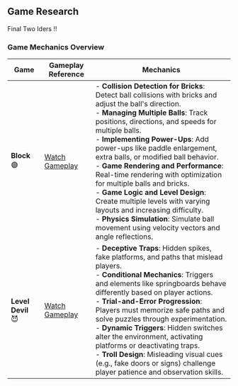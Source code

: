 ## Game Research

Final Two Iders !!

### Game Mechanics Overview

| Game         | Gameplay Reference                                                                 | Mechanics                                                                                                                        |
|--------------|------------------------------------------------------------------------------------|----------------------------------------------------------------------------------------------------------------------------------|
| **Block** :purple_circle: | [Watch Gameplay](https://www.youtube.com/watch?v=aU1Hrpr2igM)                                            | - **Collision Detection for Bricks**: Detect ball collisions with bricks and adjust the ball's direction.                       <br> - **Managing Multiple Balls**: Track positions, directions, and speeds for multiple balls.                                   <br> - **Implementing Power-Ups**: Add power-ups like paddle enlargement, extra balls, or modified ball behavior.                 <br> - **Game Rendering and Performance**: Real-time rendering with optimization for multiple balls and bricks.                    <br> - **Game Logic and Level Design**: Create multiple levels with varying layouts and increasing difficulty.                    <br> - **Physics Simulation**: Simulate ball movement using velocity vectors and angle reflections.                                  |
| **Level Devil** 😈 | [Watch Gameplay](https://www.youtube.com/watch?v=nn2EUssloa4)                                            | - **Deceptive Traps**: Hidden spikes, fake platforms, and paths that mislead players.                                            <br> - **Conditional Mechanics**: Triggers and elements like springboards behave differently based on player actions.            <br> - **Trial-and-Error Progression**: Players must memorize safe paths and solve puzzles through experimentation.                  <br> - **Dynamic Triggers**: Hidden switches alter the environment, activating platforms or deactivating traps.                      <br> - **Troll Design**: Misleading visual cues (e.g., fake doors or signs) challenge player patience and observation skills.         |
